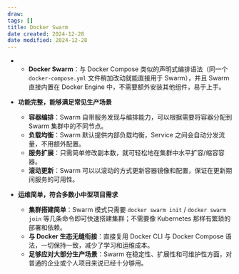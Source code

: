 ```yaml
---
draw:
tags: []
title: Docker Swarm
date created: 2024-12-28
date modified: 2024-12-28
---
```

- - **Docker Swarm**：与 Docker Compose 类似的声明式编排语法（同一个 `docker-compose.yml` 文件稍加改动就能直接用于 Swarm），并且 Swarm 直接内置在 Docker Engine 中，不需要额外安装其他组件，易于上手。
- **功能完整，能够满足常见生产场景**
    
    - **容器编排**：Swarm 自带服务发现与编排能力，可以根据需要将容器分配到 Swarm 集群中的不同节点。
    - **负载均衡**：Swarm 默认提供内部负载均衡，Service 之间会自动分发流量，不用额外配置。
    - **服务扩展**：只需简单修改副本数，就可轻松地在集群中水平扩容/缩容容器。
    - **滚动更新**：Swarm 可以以滚动的方式更新容器镜像和配置，保证在更新期间服务的可用性。
- **运维简单，符合多数小中型项目需求**
    
    - **集群搭建简单**：Swarm 模式只需要 `docker swarm init` / `docker swarm join` 等几条命令即可快速搭建集群；不需要像 Kubernetes 那样有繁琐的部署和依赖。
    - **与 Docker 生态无缝衔接**：直接复用 Docker CLI 与 Docker Compose 语法，一切保持一致，减少了学习和运维成本。
    - **足够应对大部分生产场景**：Swarm 在稳定性、扩展性和可维护性方面，对普通的企业或个人项目来说已经十分够用。

